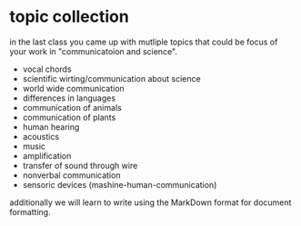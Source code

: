 # topic collection

in the last class you came up with mutliple topics that could be focus of your work in "communicatoion and science".

- vocal chords
- scientific wirting/communication about science
- world wide communication
- differences in languages
- communication of animals
- communication of plants
- human hearing
- acoustics
- music
- amplification
- transfer of sound through wire
- nonverbal communication
- sensoric devices (mashine-human-communication)

additionally we will learn to write using the MarkDown format for document formatting.
